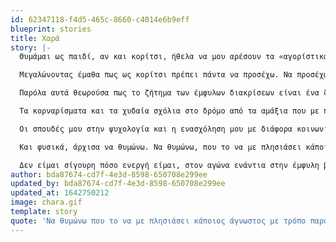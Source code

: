 ```yaml
---
id: 62347118-f4d5-465c-8660-c4014e6b9eff
blueprint: stories
title: Χαρά
story: |-
  Θυμάμαι ως παιδί, αν και κορίτσι, ήθελα να μου αρέσουν τα «αγορίστικα» πράγματα και προσπαθούσα να απαρνηθώ τις πιο «κοριτσίστικες» πλευρές μου γιατί τα αγόρια ήταν «κουλ» ενώ τα κορίτσια ξενέρωτα. Δεν νομίζω πως κανείς μου είχε πει ποτέ πως «τα αγόρια είναι καλύτερα από τα κορίτσια», όμως αυτό ήταν καλά εγγεγραμμένο στο μυαλό μου. 

  Μεγαλώνοντας έμαθα πως ως κορίτσι πρέπει πάντα να προσέχω. Να προσέχω τι φοράω, να μην προκαλώ. Να προσέχω τι λέω και πως εκφράζω την γνώμη μου ώστε να μην χαρακτηριστώ ισχυρογνώμων, πολυλογού, γκρινιάρα. Να προσέχω το πόσο πορώνομαι στα παιχνίδια ή τα αθλήματα, ώστε να μην με πουν υπερβολικά ανταγωνιστική ή κυριαρχική. 

  Παρόλα αυτά θεωρούσα πως το ζήτημα των έμφυλων διακρίσεων είναι ένα ζήτημα του παρελθόντος. Άλλωστε οι γυναίκες μπορούνε να ψηφίσουν, να σπουδάσουν, να δουλέψουν. Τι άλλο να θέλουν; 

  Τα κορναρίσματα και τα χυδαία σχόλια στο δρόμο από τα αμάξια που με προσπερνούσαν κάθε φορά που περπατούσα μόνη μου ή με φίλες έμοιαζαν απολύτως φυσικά και αναμενόμενα. Και όταν ένα αμάξι με ακολουθούσε στο στενό, προχωρώντας δίπλα μου σιγά σιγά, μπορεί να σκεφτόμουν καθώς η καρδιά μου χτυπούσε πολύ δυνατά «αχ, γιατί το φόρεσα αυτό το τζιν σήμερα;». Όσο για τις φορές που κάποιος με είχε χουφτώσει σε ένα γεμάτο από κόσμο λεωφορείο, ή είχα δει κάποιον άντρα να αυνανίζεται δημόσια, αυτά τα θεωρούσα προϊόντα «λίγων ανώμαλων».

  Οι σπουδές μου στην ψυχολογία και η ενασχόληση μου με διάφορα κοινωνικά ζητήματα άρχισαν να μου αλλάζουν κάπως την οπτική. Ήρθα σε επαφή με έννοιες και ιδέες όπως το κοινωνικό και το βιολογικό φύλο, οι διαφορές στην ανατροφή και την κοινωνικοποίηση των δύο φύλων, οι ρόλοι των φύλων, η κοινωνική ταυτότητα, οι κοινωνικές νόρμες και τα στερεότυπα. Παράλληλα, άρχισα να μαθαίνω περισσότερα για την ενδοοικογενειακή βία και τις έμφυλες διαστάσεις της, τον κύκλο της κακοποίησης κλπ. Κι αναγνώρισα, σταδιακά, πως υπάρχει μία κοινωνική διάσταση σε όλα αυτά τα ζητήματα που θεωρούσα φυσιολογικά/αναμενόμενα ή μεμονωμένα περιστατικά.

  Και φυσικά, άρχισα να θυμώνω. Να θυμώνω, που το να με πλησιάσει κάποιος άγνωστος με τρόπο παραβιαστικό είναι ένα φαινόμενο τόσο συχνό, και που όταν αυτό συμβαίνει, δεν αρκεί το δικό μου «δεν ενδιαφέρομαι, ευχαριστώ» αλλά πρέπει να συμπληρωθεί από το «είμαι δεσμευμένη». Γιατί ο μόνος «έγκυρος» λόγος να αρνηθώ είναι το ότι είμαι «κάποιου άλλου». Να αγανακτώ που πρέπει να κυκλοφορώ συνεχώς με φόβο. Και παρόλο που θεωρώ τον εαυτό μου αρκετά τυχερό, γιατί δεν μου έχει συμβεί κάτι πιο σοβαρό, παράλληλα υπάρχει έντονος θυμός για τη συλλογική αδικία. 

  Δεν είμαι σίγουρη πόσο ενεργή είμαι, στον αγώνα ενάντια στην έμφυλη βία. Όμως, νομίζω πως ξεκινάει από αυτό το συλλογικό συναίσθημα και την αυτό-εξέταση σε όλες αυτές εσωτερικευμένες αντιλήψεις μου και συνεχίζει με συζητήσεις – κάποιες φορές δύσκολες ή άβολες – με τους φίλους και τους συγγενείς που ακόμη το πρώτο πράγμα που θα σκεφτούν στην είδηση ενός βιασμού είναι «τι φορούσε;».
author: bda87674-cd7f-4e3d-8598-650708e299ee
updated_by: bda87674-cd7f-4e3d-8598-650708e299ee
updated_at: 1642750212
image: chara.gif
template: story
quote: 'Να θυμώνω που το να με πλησιάσει κάποιος άγνωστος με τρόπο παραβιαστικό είναι ένα φαινόμενο τόσο συχνό, και που όταν συμβαίνει, δεν αρκεί το δικό μου «δεν ενδιαφέρομαι» αλλά πρέπει να συμπληρωθεί από το «είμαι δεσμευμένη». Γιατί ο μόνος «έγκυρος» λόγος να αρνηθώ είναι το ότι είμαι «κάποιου άλλου».'
---
```

